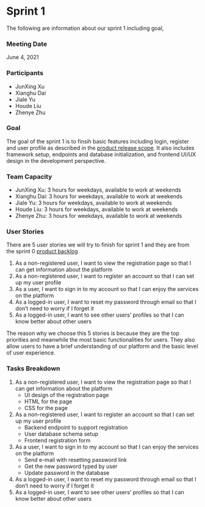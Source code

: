 # Sprint 1
The following are information about our sprint 1 including goal, 

### Meeting Date
June 4, 2021

### Participants
- JunXing Xu
- Xianghu Dai
- Jiale Yu
- Houde Liu
- Zhenye Zhu

### Goal
The goal of the sprint 1 is to finsih basic features including login, register and user profile as described in the [product release scope](./RPM.md#project-scope). It also includes framework setup, endpoints and database initialization, and frontend UI/UX design in the development perspective.

### Team Capacity
- JunXing Xu: 3 hours for weekdays, available to work at weekends
- Xianghu Dai: 3 hours for weekdays, available to work at weekends
- Jiale Yu: 3 hours for weekdays, available to work at weekends
- Houde Liu: 3 hours for weekdays, available to work at weekends
- Zhenye Zhu: 3 hours for weekdays, available to work at weekends

### User Stories
There are 5 user stories we will try to finish for sprint 1 and they are from the sprint 0 [product backlog](../sprint0/PB.md)
1. As a non-registered user, I want to view the registration page so that I can get information about the platform
2. As a non-registered user, I want to register an account so that I can set up my user profile
3. As a user, I want to sign in to my account so that I can enjoy the services on the platform
4. As a logged-in user, I want to reset my password through email so that I don’t need to worry if I forget it
5. As a logged-in user, I want to see other users’ profiles so that I can know better about other users

The reason why we choose this 5 stories is because they are the top priorities and meanwhile the most basic functionalities for users. They also allow users to have a brief understanding of our platform and the basic level of user experience.

### Tasks Breakdown
1. As a non-registered user, I want to view the registration page so that I can get information about the platform
    - UI design of the registration page
    - HTML for the page
    - CSS for the page
2. As a non-registered user, I want to register an account so that I can set up my user profile
    - Backend endpoint to support registration
    - User database schema setup
    - Frontend registration form
3. As a user, I want to sign in to my account so that I can enjoy the services on the platform
    - Send e-mail with resetting password link
    - Get the new password typed by user
    - Update password in the database
4. As a logged-in user, I want to reset my password through email so that I don’t need to worry if I forget it
5. As a logged-in user, I want to see other users’ profiles so that I can know better about other users